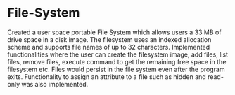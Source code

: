 # File-System

Created a user space portable File System which allows users a 33 MB of drive space in a disk image.
The filesystem uses an indexed allocation scheme and supports file names of up to 32 characters.
Implemented functionalities where the user can create the filesystem image, add files, list files, remove files, execute
command to get the remaining free space in the filesystem etc. Files would persist in the file system even after the
program exits. Functionality to assign an attribute to a file such as hidden and read-only was also implemented.
